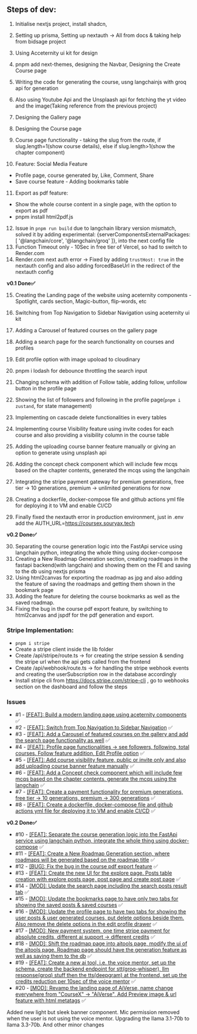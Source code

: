 ## Steps of dev:
1. Initialise nextjs project, install shadcn, 
2. Setting up prisma, Setting up nextauth -> All from docs & taking help from bidsage project
3. Using Acceternity ui kit for design
4. pnpm add next-themes, designing the Navbar, Designing the Create Course page
5. Writing the code for generating the course, usng langchainjs with groq api for generation
6. Also using Youtube Api and the Unsplaash api for fetching the yt video and the image(Taking reference from the previous project)
7. Designing the Gallery page
8. Designing the Course page
9. Course page functionality - taking the slug from the route, if slug.length=1(show course details), else if slug.length>1(show the chapter component)

10. Feature: Social Media Feature
- Profile page, course generated by, Like, Comment, Share
- Save course feature - Adding bookmarks table

11. Export as pdf feature:
- Show the whole course content in a single page, with the option to export as pdf
- pnpm install html2pdf.js

12. Issue in `pnpm run build` due to langchain library version mismatch, solved it by adding experimental: {serverComponentsExternalPackages: [ '@langchain/core', '@langchain/groq' ]}, into the next config file
13. Function Timeout only - 10Sec in free tier of Vercel, so had to switch to Render.com
14. Render.com next auth error -> Fixed by adding `trustHost: true` in the nextauth config and also adding forcedBaseUrl in the redirect of the nextauth config

**v0.1 Done✅**

15. Creating the Landing page of the website using aceternity components - Spotlight, cards section, Magic-button, flip-words, etc
16. Switching from Top Navigation to Sidebar Navigation using aceternity ui kit
17. Adding a Carousel of featured courses on the gallery page
18. Adding a search page for the search functionality on courses and profiles
19. Edit profile option with image upoload to cloudinary
20. pnpm i lodash for debounce throttling the search input

21. Changing schema with addition of Follow table, adding follow, unfollow button in the profile page
22. Showing the list of followers and following in the profile page(`pnpm i zustand`, for state management)
23. Implementing on cascade delete functionalities in every tables
24. Implementing course Visibility feature using invite codes for each course and also providing a visibility column in the course table
25. Adding the uploading course banner feature manually or giving an option to generate using unsplash api
26. Adding the concept check component which will include few mcqs based on the chapter contents, generated the mcqs using the langchain
27. Integrating the stripe payment gateway for premium generations, free tier -> 10 generations, premium -> unlimited generations for now
28. Creating a dockerfile, docker-compose file and github actions yml file for deploying it to VM and enable CI/CD
29. Finally fixed the nextauth error in production environment, just in .env add the AUTH_URL=https://coursex.souryax.tech

**v0.2 Done✅**

30. Separating the course generation logic into the FastApi service using langchain python, integrating the whole thing using docker-compose
31. Creating a New Roadmap Generation section, creating roadmaps in the fastapi backend(with langchain) and showing them on the FE and saving to the db using nextjs prisma
32. Using html2canvas for exporting the roadmap as jpg and also adding the feature of saving the roadmaps and getting them shown in the bookmark page
33. Adding the feature for deleting the course bookmarks as well as the saved roadmap.
34. Fixing the bug in the course pdf export feature, by switching to html2canvas and jspdf for the pdf generation and export.




### Stripe Implementation:
- `pnpm i stripe`
- Create a stripe client inside the lib folder
- Create /api/stripe/route.ts -> for creating the stripe session & sending the stripe url when the api gets called from the frontend
- Create /api/webhook/route.ts -> for handling the stripe webhook events and creating the userSubscription row in the database accordingly
-  Install stripe cli from https://docs.stripe.com/stripe-cli , go to webhooks section on the dashboard and follow the steps






### Issues
- #1 - [[FEAT]: Build a modern landing page using aceternity components](https://github.com/debsouryadatta/CourseX/issues/1) ✅
- #2 - [[FEAT]: Switch from Top Navigation to Sidebar Navigation](https://github.com/debsouryadatta/CourseX/issues/2) ✅
- #3 - [[FEAT]: Add a Carousel of featured courses on the gallery and add the search page functionality as well](https://github.com/debsouryadatta/CourseX/issues/3) ✅
- #4 - [[FEAT]: Profile page functionalities -> see followers, following, total courses. Follow feature addition, Edit Profile option](https://github.com/debsouryadatta/CourseX/issues/4) ✅
- #5 - [[FEAT]: Add course visibility feature, public or invite only and also add uploading course banner feature manually](https://github.com/debsouryadatta/CourseX/issues/5) ✅
- #6 - [[FEAT]: Add a Concept check component which will include few mcqs based on the chapter contents, generate the mcqs using the langchain](https://github.com/debsouryadatta/CourseX/issues/6) ✅
- #7 - [[FEAT]: Create a payment functionality for premium generations, free tier -> 10 generations, premium -> 300 generations](https://github.com/debsouryadatta/CourseX/issues/7) ✅
- #8 - [[FEAT]: Create a dockerfile, docker-compose file and github actions yml file for deploying it to VM and enable CI/CD](https://github.com/debsouryadatta/CourseX/issues/8) ✅ 

**v0.2 Done✅**

- #10 - [[FEAT]: Separate the course generation logic into the FastApi service using langchain python, integrate the whole thing using docker-compose](https://github.com/debsouryadatta/CourseX/issues/10) ✅
- #11 - [[FEAT]: Create a New Roadmap Generation section, where roadmaps will be generated based on the roadmap title](https://github.com/debsouryadatta/CourseX/issues/11) ✅
- #12 - [[BUG]: Fix the bug in the course pdf export feature](https://github.com/debsouryadatta/CourseX/issues/12) ✅
- #13 - [[FEAT]: Create the new UI for the explore page. Posts table creation with explore posts page, post page and create post page](https://github.com/debsouryadatta/CourseX/issues/13) ✅
- #14 - [[MOD]: Update the search page including the search posts result tab](https://github.com/debsouryadatta/CourseX/issues/14) ✅
- #15 - [[MOD]: Update the bookmarks page to have only two tabs for showing the saved posts & saved courses](https://github.com/debsouryadatta/CourseX/issues/15) ✅
- #16 - [[MOD]: Update the profile page to have two tabs for showing the user posts & user generated courses, put delete options beside them. Also remove the delete options in the edit profile drawer](https://github.com/debsouryadatta/CourseX/issues/16) ✅
- #17 - [[MOD]: New payment system, one time stripe payment for absolute credits, different ai support -> different credits](https://github.com/debsouryadatta/CourseX/issues/17) ✅
- #18 - [[MOD]: Shift the roadmap page into aitools page, modify the ui of the aitools page. Roadmap page should have the generation feature as well as saving them to the db](https://github.com/debsouryadatta/CourseX/issues/18) ✅
- #19 - [[FEAT]: Create a new ai tool, i.e. the voice mentor, set up the schema, create the backend endpoint for stt(groq-whisper), llm response(groq) stuff then the tts(deepgram) at the frontend, set up the credits reduction per 10sec of the voice mentor](https://github.com/debsouryadatta/CourseX/issues/19) ✅
- #20 - [[MOD]: Revamp the landing page of AiVerse, name change everywhere from "CourseX" -> "AiVerse", Add Preview image & url feature with html metatags](https://github.com/debsouryadatta/CourseX/issues/20) ✅


Added new light but sleek banner component. Mic permission removed when the user is not using the voice mentor. Upgrading the llama 3.1-70b to llama 3.3-70b. And other minor changes
